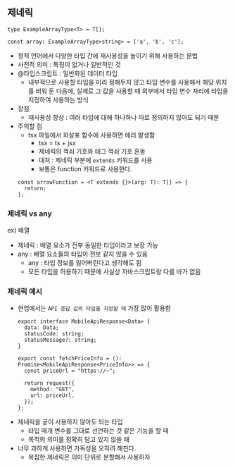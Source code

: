 ## 제네릭

```tsx
type ExampleArrayType<T> = T[];

const array: ExampleArrayType>string> = ['a', 'b', 'c'];
```

- 정적 언어에서 다양한 타입 간에 재사용성을 높이기 위해 사용하는 문법
- 사전적 의미 : 특징이 없거나 일반적인 것
- @타입스크립트 : 일반화된 데이터 타입
  - 내부적으로 사용할 타입을 미리 정해두지 않고 타입 변수를 사용해서 해당 위치를 비워 둔 다음에, 실제로 그 값을 사용할 때 외부에서 타입 변수 자리에 타입을 지정하여 사용하는 방식
- 장점
  - 재사용성 향상 : 여러 타입에 대해 하나하나 따로 정의하지 않아도 되기 때문
- 주의할 점
  - tsx 파일에서 화살표 함수에 사용하면 에러 발생함
    - tsx = ts + jsx
    - 제네릭의 꺽쇠 기호와 태그 꺽쇠 기호 혼동
    - 대처 : 제네릭 부분에 `extends` 키워드를 사용
    - 보통은 function 키워드로 사용한다.
  ```tsx
  const arrowFunction = <T extends {}>(arg: T): T[] => {
    return;
  };
  ```

### 제네릭 vs any

ex) 배열

- 제네릭 : 배열 요소가 전부 동일한 타입이라고 보장 가능
- any : 배열 요소들의 타입이 전보 같지 않을 수 있음
  - any : 타입 정보를 잃어버린다고 생각해도 됨
  - 모든 타입을 허용하기 때문에 사실상 자바스크립트랑 다를 바가 없음

### 제네릭 예시

- 현업에서는 `API 응답 값의 타입을 지정할 때` 가장 많이 활용함
  ```tsx
  export interface MobileApiResponse<Data> {
    data: Data;
    statusCode: string;
    statusMessage?: string;
  }

  export const fetchPriceInfo = (): Promise<MobileApiResponse<PriceInfo>> => {
    const priceUrl = "https://~";

    return request({
      method: "GET",
      url: priceUrl,
    });
  };
  ```
- 제네릭을 굳이 사용하지 않아도 되는 타입
  - 타입 매개 변수를 그대로 선언하는 것 같은 기능을 할 때
  - 목적의 의미를 정확히 담고 있지 않을 때
- 너무 과하게 사용하면 가독성을 오히려 해친다.
  - 복잡한 제네릭은 의미 단위로 분할해서 사용하자
